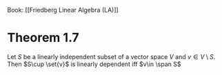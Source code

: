 Book: [[Friedberg Linear Algebra (LA)]]
# Theorem 1.7
Let $S$ be a linearly independent subset of a vector space $V$ and $v\in V\setminus S$.
Then $S\cup \set{v}$ is linearly dependent iff $v\in \span S$